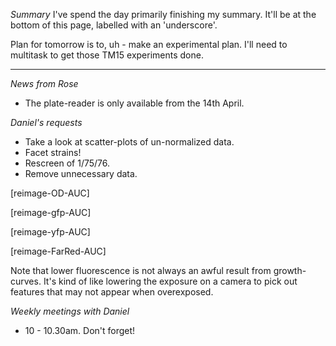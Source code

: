*Summary*
I've spend the day primarily finishing my summary. It'll be at the bottom of this page, labelled with an 'underscore'.

Plan for tomorrow is to, uh - make an experimental plan. I'll need to multitask to get those TM15 experiments done.

---

*News from Rose*
- The plate-reader is only available from the 14th April.

*Daniel's requests*
- Take a look at scatter-plots of un-normalized data.
- Facet strains!
- Rescreen of 1/75/76.
- Remove unnecessary data.

[reimage-OD-AUC]

[reimage-gfp-AUC]

[reimage-yfp-AUC]

[reimage-FarRed-AUC]

Note that lower fluorescence is not always an awful result from growth-curves. It's kind of like lowering the exposure on a camera to pick out features that may not appear when overexposed.

*Weekly meetings with Daniel*
- 10 - 10.30am. Don't forget!


